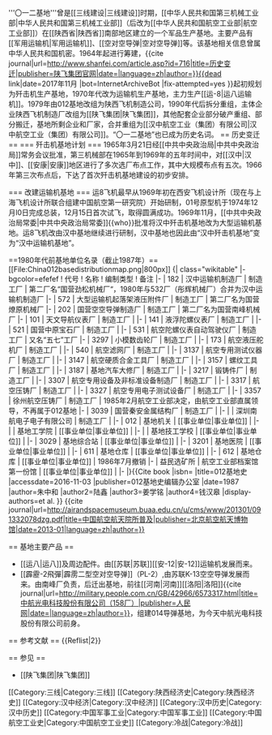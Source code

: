 
'''〇一二基地'''曾是[[三线建设|三线建设]]时期，[[中华人民共和国第三机械工业部|中华人民共和国第三机械工业部]]（后改为[[中华人民共和国航空工业部|航空工业部]]）在[[陕西省|陕西省]]南部地区建立的一个军品生产基地。主要产品有[[军用运输机|军用运输机]]、[[空对空导弹|空对空导弹]]等。该基地相关信息曾属中华人民共和国机密。1964年起进行筹建，<ref>{{cite journal|url=http://www.shanfei.com/article.asp?id=716|title=历史变迁|publisher=陕飞集团官网|date=|language=zh|author=}}{{dead link|date=2017年11月 |bot=InternetArchiveBot |fix-attempted=yes }}</ref>起初规划为歼击机生产基地，1970年代改为运输机生产基地，主力生产[[运-8|运八运输机]]。1979年由012基地改组为陕西飞机制造公司，1990年代后拆分重组，主体企业陕西飞机制造厂改组为[[陕飞集团|陕飞集团]]，其他配套企业部分破产重组、部分搬迁，基地所剩企业和厂家，合并重组为[[汉中航空工业（集团）有限公司|汉中航空工业（集团）有限公司]]。“〇一二基地”也已成为历史名词。
== 历史变迁 ==
=== 歼击机基地计划 ===
1965年3月21日经[[中共中央政治局|中共中央政治局]]常务会议批准，第三机械部在1965年到1969年的五年时间中，对[[汉中|汉中]]、[[安康|安康]]地区进行了多次选厂布点工作，其中大规模布点有五次。1966年第三次布点后，下达了首次歼击机基地建设的初步安排。

=== 改建运输机基地 ===
运8飞机最早从1969年初在西安飞机设计所（现在与上海飞机设计所联合组建中国航空第一研究院）开始研制，01号原型机于1974年12月l0日完成总装，12月15日首次试飞，取得圆满成功。1969年11月，[[中共中央政治局常委|中共中央政治局常委]]{{who}}批准将汉中歼击机基地改为大型运输机基地。运8飞机改由汉中基地继续进行研制，汉中基地也因此由“汉中歼击机基地”变为“汉中运输机基地”。

==1980年代前基地单位名录（截止1987年）==
[[File:China012basedistributionmap.png|800px]]
{| class="wikitable" 
|- bgcolor=efefef
! 代号
! 名称
! 编制类型
! 备注
|-
| 182
| 汉中运输机制造厂
| 制造工厂
| 第二厂名“国营劲松机械厂“，1980年与532厂（彤辉机械厂）合并为汉中运输机制造厂
|-
| 572
| 大型运输机起落架液压附件厂
| 制造工厂
| 第二厂名为国营燎原机械厂
|-
| 202
| 国营空空导弹制造厂
| 制造工厂
| 第二厂名为国营南峰机械厂
|-
| 101
| 天文导航仪表厂
| 制造工厂
| 
|-
| 141
| 液浮陀螺仪表厂
| 制造工厂
| 
|-
| 521
| 国营中原宝石厂
| 制造工厂
| 
|-
| 531
| 航空陀螺仪表自动驾驶仪厂
| 制造工厂
| 又名“五七”工厂
|-
| 3297
| 小模数齿轮厂
| 制造工厂
| 
|-
| 173
| 航空液压舵机厂
| 制造工厂
| 
|-
| 540
| 航空滤网厂
| 制造工厂
| 
|-
| 3137
| 航空专用测试仪器厂
| 制造工厂
| 
|-
| 3147
| 航空硬质合金工具厂
| 制造工厂
| 
|-
| 3157
| 螺纹工具厂
| 制造工厂
| 
|-
| 3187
| 基地汽车大修厂
| 制造工厂
| 
|-
| 3217
| 锻铸件厂
| 制造工厂
| 
|-
| 3307
| 航空专用设备及非标准设备制造厂
| 制造工厂
| 
|-
| 3317
| 航空压铸厂
| 制造工厂
| 
|-
| 3327
| 航空专用电子测试设备厂
| 制造工厂
| 
|-
| 3357
| 徐州航空压铸厂
| 制造工厂
| 1985年2月航空工业部决定，由航空工业部直属领导，不再属于012基地
|-
| 3039
| 国营秦安金属结构厂
| 制造工厂
| 
|-
| 
| 深圳南航电子电子有限公司
| 制造工厂
| 
|-
| 012
| 基地机关
| [[事业单位|事业单位]]
| 
|-
| 
| 基地工学院
| [[事业单位|事业单位]]
| 
|-
| 
| 基地技工学校
| [[事业单位|事业单位]]
| 
|-
| 3029
| 基地综合站
| [[事业单位|事业单位]]
| 
|-
| 3201
| 基地医院
| [[事业单位|事业单位]]
| 
|-
| 611
| 基地仓库
| [[事业单位|事业单位]]
| 
|-
| 612
| 基地仓库
| [[事业单位|事业单位]]
| 1986年7月撤销
|-
| 益民选矿所
| 航空工业部档案馆第一份馆
| [[事业单位|事业单位]]
| 
|-
|}<ref name="012基地史">{{Cite book |isbn= |title=012基地史 |accessdate=2016-11-03 |publisher=012基地史编辑办公室 |date=1987 |author=朱中和 |author2=陆鑫 |author3=姜学铭 |author4=钱汉皋 |display-authors=et al. }}</ref>
<ref>{{cite journal|url=http://airandspacemuseum.buaa.edu.cn/u/cms/www/201301/091332078dzg.pdf|title=中国航空航天院所普及|publisher=北京航空航天博物馆|date=2013-01|language=zh|author=}}</ref>

== 基地主要产品 ==
* [[运八|运八]]及周边配件。由[[苏联|苏联]][[安-12|安-12]]运输机发展而来。
* [[霹靂-2飛彈|霹雳二型空对空导弹]]（PL-2）,由苏联K-13空空导弹发展而来。由南峰厂负责，后迁出基地，前往[[河南|河南]][[洛阳|洛阳]]<ref>{{cite journal|url=http://military.people.com.cn/GB/42966/6573317.html|title=中航光电科技股份有限公司（158厂）|publisher=人民网|date=|language=zh|author=}}</ref>，组建014导弹基地，为今天中航光电科技股份有限公司前身。

== 参考文献 ==
{{Reflist|2}}

== 参见 ==
* [[陕飞集团|陕飞集团]]

[[Category:三线|Category:三线]]
[[Category:陕西经济史|Category:陕西经济史]]
[[Category:汉中经济|Category:汉中经济]]
[[Category:汉中历史|Category:汉中历史]]
[[Category:中国军事工业|Category:中国军事工业]]
[[Category:中国航空工业史|Category:中国航空工业史]]
[[Category:冷战|Category:冷战]]